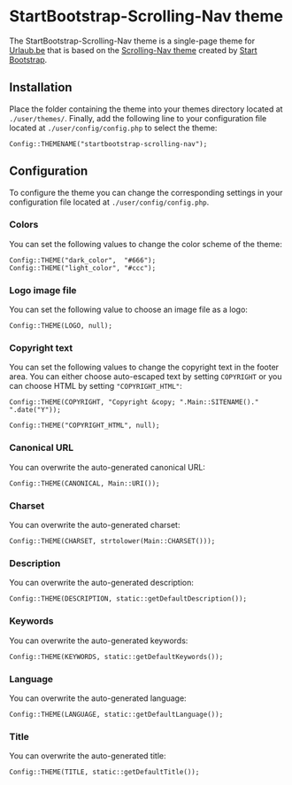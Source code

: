 # StartBootstrap-Scrolling-Nav theme
The StartBootstrap-Scrolling-Nav theme is a single-page theme for [Urlaub.be](https://github.com/urlaube/urlaube) that is based on the [Scrolling-Nav theme](https://github.com/BlackrockDigital/startbootstrap-scrolling-nav/tree/v3.3.7) created by [Start Bootstrap](https://startbootstrap.com/).

## Installation
Place the folder containing the theme into your themes directory located at `./user/themes/`.
Finally, add the following line to your configuration file located at `./user/config/config.php` to select the theme:
```
Config::THEMENAME("startbootstrap-scrolling-nav");
```

## Configuration
To configure the theme you can change the corresponding settings in your configuration file located at `./user/config/config.php`.

### Colors
You can set the following values to change the color scheme of the theme:
```
Config::THEME("dark_color",  "#666");
Config::THEME("light_color", "#ccc");
```

### Logo image file
You can set the following value to choose an image file as a logo:
```
Config::THEME(LOGO, null);
```

### Copyright text
You can set the following values to change the copyright text in the footer area. You can either choose auto-escaped text by setting `COPYRIGHT` or you can choose HTML by setting `"COPYRIGHT_HTML"`:
```
Config::THEME(COPYRIGHT, "Copyright &copy; ".Main::SITENAME()." ".date("Y"));
```
```
Config::THEME("COPYRIGHT_HTML", null);
```

### Canonical URL
You can overwrite the auto-generated canonical URL:
```
Config::THEME(CANONICAL, Main::URI());
```

### Charset
You can overwrite the auto-generated charset:
```
Config::THEME(CHARSET, strtolower(Main::CHARSET()));
```

### Description
You can overwrite the auto-generated description:
```
Config::THEME(DESCRIPTION, static::getDefaultDescription());
```

### Keywords
You can overwrite the auto-generated keywords:
```
Config::THEME(KEYWORDS, static::getDefaultKeywords());
```

### Language
You can overwrite the auto-generated language:
```
Config::THEME(LANGUAGE, static::getDefaultLanguage());
```

### Title
You can overwrite the auto-generated title:
```
Config::THEME(TITLE, static::getDefaultTitle());
```

